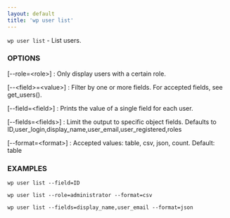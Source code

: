 ```yaml
---
layout: default
title: 'wp user list'
---
```


`wp user list` - List users.

### OPTIONS

[\--role=&lt;role&gt;]
: Only display users with a certain role.

[\--&lt;field&gt;=&lt;value&gt;]
: Filter by one or more fields. For accepted fields, see get_users().

[\--field=&lt;field&gt;]
: Prints the value of a single field for each user.

[\--fields=&lt;fields&gt;]
: Limit the output to specific object fields. Defaults to ID,user_login,display_name,user_email,user_registered,roles

[\--format=&lt;format&gt;]
: Accepted values: table, csv, json, count. Default: table

### EXAMPLES

    wp user list --field=ID

    wp user list --role=administrator --format=csv

    wp user list --fields=display_name,user_email --format=json

